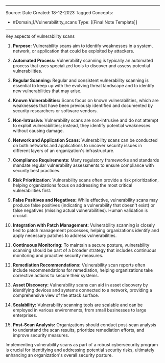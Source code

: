 - - -
Source:
Date Created:  18-12-2023
Tagged Concepts:
- #Domain_1/Vulnerabilitity_scans 
Type: [[Final Note Template]]
- - - 
Key aspects of vulnerability scans

1. **Purpose:** Vulnerability scans aim to identify weaknesses in a system, network, or application that could be exploited by attackers.
    
2. **Automated Process:** Vulnerability scanning is typically an automated process that uses specialized tools to discover and assess potential vulnerabilities.
    
3. **Regular Scanning:** Regular and consistent vulnerability scanning is essential to keep up with the evolving threat landscape and to identify new vulnerabilities that may arise.
    
4. **Known Vulnerabilities:** Scans focus on known vulnerabilities, which are weaknesses that have been previously identified and documented by security researchers or software vendors.
    
5. **Non-Intrusive:** Vulnerability scans are non-intrusive and do not attempt to exploit vulnerabilities; instead, they identify potential weaknesses without causing damage.
    
6. **Network and Application Scans:** Vulnerability scans can be conducted on both networks and applications to uncover security issues in different layers of an organization's infrastructure.
    
7. **Compliance Requirements:** Many regulatory frameworks and standards mandate regular vulnerability assessments to ensure compliance with security best practices.
    
8. **Risk Prioritization:** Vulnerability scans often provide a risk prioritization, helping organizations focus on addressing the most critical vulnerabilities first.
    
9. **False Positives and Negatives:** While effective, vulnerability scans may produce false positives (indicating a vulnerability that doesn't exist) or false negatives (missing actual vulnerabilities). Human validation is crucial.
    
10. **Integration with Patch Management:** Vulnerability scanning is closely tied to patch management processes, helping organizations identify and apply necessary patches to address vulnerabilities.
    
11. **Continuous Monitoring:** To maintain a secure posture, vulnerability scanning should be part of a broader strategy that includes continuous monitoring and proactive security measures.
    
12. **Remediation Recommendations:** Vulnerability scan reports often include recommendations for remediation, helping organizations take corrective actions to secure their systems.
    
13. **Asset Discovery:** Vulnerability scans can aid in asset discovery by identifying devices and systems connected to a network, providing a comprehensive view of the attack surface.
    
14. **Scalability:** Vulnerability scanning tools are scalable and can be employed in various environments, from small businesses to large enterprises.
    
15. **Post-Scan Analysis:** Organizations should conduct post-scan analysis to understand the scan results, prioritize remediation efforts, and improve security measures.
    

Implementing vulnerability scans as part of a robust cybersecurity program is crucial for identifying and addressing potential security risks, ultimately enhancing an organization's overall security posture.